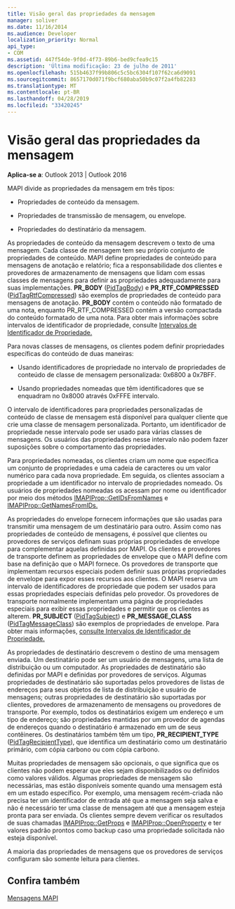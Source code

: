 ```yaml
---
title: Visão geral das propriedades da mensagem
manager: soliver
ms.date: 11/16/2014
ms.audience: Developer
localization_priority: Normal
api_type:
- COM
ms.assetid: 447f54de-9f0d-4f73-89b6-bed9cfea9c15
description: 'Última modificação: 23 de julho de 2011'
ms.openlocfilehash: 515b4637f99b806c5c5bc6304f107f62ca6d9091
ms.sourcegitcommit: 8657170d071f9bcf680aba50b9c07f2a4fb82283
ms.translationtype: MT
ms.contentlocale: pt-BR
ms.lasthandoff: 04/28/2019
ms.locfileid: "33420245"
---
```

# <a name="message-properties-overview"></a>Visão geral das propriedades da mensagem

  
  
**Aplica-se a**: Outlook 2013 | Outlook 2016 
  
MAPI divide as propriedades da mensagem em três tipos:
  
- Propriedades de conteúdo da mensagem.
    
- Propriedades de transmissão de mensagem, ou envelope.
    
- Propriedades do destinatário da mensagem.
    
As propriedades de conteúdo da mensagem descrevem o texto de uma mensagem. Cada classe de mensagem tem seu próprio conjunto de propriedades de conteúdo. MAPI define propriedades de conteúdo para mensagens de anotação e relatório; fica a responsabilidade dos clientes e provedores de armazenamento de mensagens que lidam com essas classes de mensagens para definir as propriedades adequadamente para suas implementações. **PR_BODY** ([PidTagBody](pidtagbody-canonical-property.md)) e **PR_RTF_COMPRESSED** ([PidTagRtfCompressed](pidtagrtfcompressed-canonical-property.md)) são exemplos de propriedades de conteúdo para mensagens de anotação. **PR_BODY** contém o conteúdo não formatado de  uma nota, enquanto PR_RTF_COMPRESSED contém a versão compactada do conteúdo formatado de uma nota. Para obter mais informações sobre intervalos de identificador de propriedade, consulte [Intervalos de Identificador de Propriedade.](property-identifier-ranges.md)
  
Para novas classes de mensagens, os clientes podem definir propriedades específicas do conteúdo de duas maneiras:
  
- Usando identificadores de propriedade no intervalo de propriedades de conteúdo de classe de mensagem personalizada: 0x6800 a 0x7BFF.
    
- Usando propriedades nomeadas que têm identificadores que se enquadram no 0x8000 através 0xFFFE intervalo.
    
O intervalo de identificadores para propriedades personalizadas de conteúdo de classe de mensagem está disponível para qualquer cliente que crie uma classe de mensagem personalizada. Portanto, um identificador de propriedade nesse intervalo pode ser usado para várias classes de mensagens. Os usuários das propriedades nesse intervalo não podem fazer suposições sobre o comportamento das propriedades. 
  
Para propriedades nomeadas, os clientes criam um nome que especifica um conjunto de propriedades e uma cadeia de caracteres ou um valor numérico para cada nova propriedade. Em seguida, os clientes associam a propriedade a um identificador no intervalo de propriedades nomeado. Os usuários de propriedades nomeadas os acessam por nome ou identificador por meio dos métodos [IMAPIProp::GetIDsFromNames](imapiprop-getidsfromnames.md) e [IMAPIProp::GetNamesFromIDs.](imapiprop-getnamesfromids.md) 
  
As propriedades do envelope fornecem informações que são usadas para transmitir uma mensagem de um destinatário para outro. Assim como nas propriedades de conteúdo de mensagens, é possível que clientes ou provedores de serviços definam suas próprias propriedades de envelope para complementar aquelas definidas por MAPI. Os clientes e provedores de transporte definem as propriedades de envelope que o MAPI define com base na definição que o MAPI fornece. Os provedores de transporte que implementam recursos especiais podem definir suas próprias propriedades de envelope para expor esses recursos aos clientes. O MAPI reserva um intervalo de identificadores de propriedade que podem ser usados para essas propriedades especiais definidas pelo provedor. Os provedores de transporte normalmente implementam uma página de propriedades especiais para exibir essas propriedades e permitir que os clientes as alterem. **PR_SUBJECT** ([PidTagSubject](pidtagsubject-canonical-property.md)) e **PR_MESSAGE_CLASS** ([PidTagMessageClass](pidtagmessageclass-canonical-property.md)) são exemplos de propriedades de envelope. Para obter mais informações, [consulte Intervalos de Identificador de Propriedade.](property-identifier-ranges.md)
  
As propriedades de destinatário descrevem o destino de uma mensagem enviada. Um destinatário pode ser um usuário de mensagens, uma lista de distribuição ou um computador. As propriedades de destinatário são definidas por MAPI e definidas por provedores de serviços. Algumas propriedades de destinatário são suportadas pelos provedores de listas de endereços para seus objetos de lista de distribuição e usuário de mensagens; outras propriedades de destinatário são suportadas por clientes, provedores de armazenamento de mensagens ou provedores de transporte. Por exemplo, todos os destinatários exigem um endereço e um tipo de endereço; são propriedades mantidas por um provedor de agendas de endereços quando o destinatário é armazenado em um de seus contêineres. Os destinatários também têm um tipo, **PR_RECIPIENT_TYPE** ([PidTagRecipientType](pidtagrecipienttype-canonical-property.md)), que identifica um destinatário como um destinatário primário, com cópia carbono ou com cópia carbono.
  
Muitas propriedades de mensagem são opcionais, o que significa que os clientes não podem esperar que eles sejam disponibilizados ou definidos como valores válidos. Algumas propriedades de mensagem são necessárias, mas estão disponíveis somente quando uma mensagem está em um estado específico. Por exemplo, uma mensagem recém-criada não precisa ter um identificador de entrada até que a mensagem seja salva e não é necessário ter uma classe de mensagem até que a mensagem esteja pronta para ser enviada. Os clientes sempre devem verificar os resultados de suas chamadas [IMAPIProp::GetProps](imapiprop-getprops.md) e [IMAPIProp::OpenProperty](imapiprop-openproperty.md) e ter valores padrão prontos como backup caso uma propriedade solicitada não esteja disponível. 
  
A maioria das propriedades de mensagens que os provedores de serviços configuram são somente leitura para clientes. 
  
## <a name="see-also"></a>Confira também



[Mensagens MAPI](mapi-messages.md)

